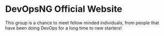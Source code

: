 # DevOpsNG Official Website

<p>This group is a chance to meet fellow minded individuals, from people that have been doing DevOps for a long time to new starters!
</p>
